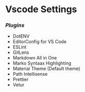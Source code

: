 # Vscode Settings

### _Plugins_
- DotENV
- EditorConfig for VS Code
- ESLint
- GitLens
- Markdown All in One
- Marko Syntaax Highlighting
- Material Theme (Default theme)
- Path Intellisense
- Prettier
- Vetur